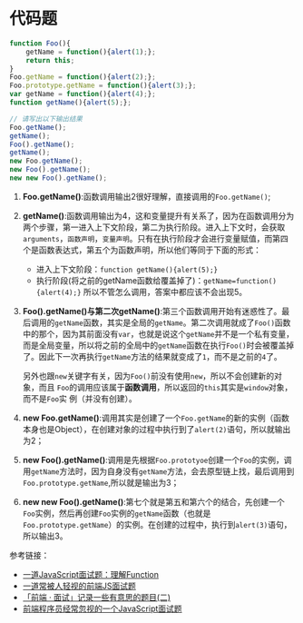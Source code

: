 # 代码题

```js
function Foo(){
    getName = function(){alert(1);};
    return this;
}
Foo.getName = function(){alert(2);};
Foo.prototype.getName = function(){alert(3);};
var getName = function(){alert(4);};
function getName(){alert(5);};

// 请写出以下输出结果
Foo.getName(); 
getName();
Foo().getName();
getName();
new Foo.getName();
new Foo().getName();
new new Foo().getName();
```

1. **Foo.getName()**:函数调用输出2很好理解，直接调用的`Foo.getName()`;

2. **getName()**:函数调用输出为4，这和变量提升有关系了，因为在函数调用分为两个步骤，第一进入上下文阶段，第二为执行阶段。进入上下文时，会获取`arguments`，`函数声明`，`变量声明`。只有在执行阶段才会进行变量赋值，而第四个是函数表达式，第五个为函数声明，所以他们等同于下面的形式：

   - 进入上下文阶段：`function getName(){alert(5);}`
   - 执行阶段(将之前的getName函数给覆盖掉了)：`getName=function(){alert(4);}`
     所以不管怎么调用，答案中都应该不会出现5。

3. **Foo().getName()与第二次getName()**:第三个函数调用开始有迷惑性了。最后调用的`getName`函数，其实是全局的`getName`。第二次调用就成了`Foo()`函数中的那个，因为其前面没有`var`，也就是说这个`getName`并不是一个私有变量，而是全局变量，所以将之前的全局中的`getName`函数在执行`Foo()`时会被覆盖掉了。因此下一次再执行`getName`方法的结果就变成了`1`，而不是之前的`4`了。

   另外也跟`new`关键字有关，因为`Foo()`前没有使用`new`，所以不会创建新的对象，而且 `Foo`的调用应该属于**函数调用**，所以返回的`this`其实是`window`对象，而不是`Foo`实 例（并没有创建）。

4. **new Foo.getName()**:调用其实是创建了一个`Foo.getName`的新的实例（函数本身也是Object），在创建对象的过程中执行到了`alert(2)`语句，所以就输出为2；

5. **new Foo().getName()**:调用是先根据`Foo.prototyoe`创建一个`Foo`的实例，调用`getName`方法时，因为自身没有`getName`方法，会去原型链上找，最后调用到`Foo.prototype.getName`,所以就是输出为3；

6. **new new Foo().getName()**:第七个就是第五和第六个的结合，先创建一个`Foo`实例，然后再创建`Foo`实例的`getName`函数（也就是`Foo.prototype.getName`）的实例。在创建的过程中，执行到`alert(3)`语句，所以输出3。

参考链接：

- [一道JavaScript面试题：理解Function](https://segmentfault.com/a/1190000008835849)
- [一道常被人轻视的前端JS面试题](https://www.cnblogs.com/xxcanghai/p/5189353.html)
- [「前端 · 面试」记录一些有意思的题目(二)](https://www.jianshu.com/p/9114fa7753c5)
- [前端程序员经常忽视的一个JavaScript面试题](https://github.com/Wscats/Good-text-Share/issues/85)

